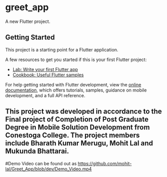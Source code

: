 # greet_app

A new Flutter project.

## Getting Started

This project is a starting point for a Flutter application.

A few resources to get you started if this is your first Flutter project:

- [Lab: Write your first Flutter app](https://docs.flutter.dev/get-started/codelab)
- [Cookbook: Useful Flutter samples](https://docs.flutter.dev/cookbook)

For help getting started with Flutter development, view the
[online documentation](https://docs.flutter.dev/), which offers tutorials,
samples, guidance on mobile development, and a full API reference.


## This project was developed in accordance to the Final project of Completion of Post Graduate Degree in Mobile Solution Development from Conestoga College. The project members include Bharath Kumar Merugu, Mohit Lal and Mukunda Bhattarai.

#Demo Video can be found out as https://github.com/mohit-lal/Greet_App/blob/dev/Demo_Video.mp4
